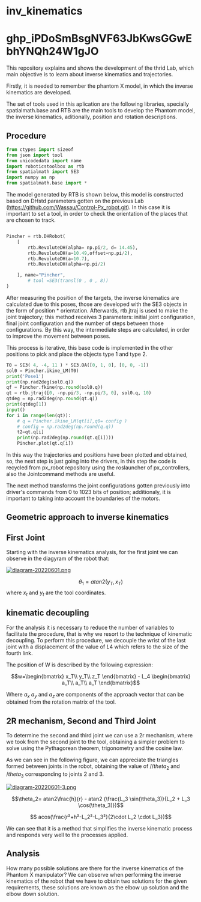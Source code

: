 # inv_kinematics
# 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


This repository explains and shows the development of the thrid Lab, which main objective is to learn about inverse kinematics and trajectories.

Firstly, it is needed to remember the phantom X model, in which the inverse kinematics are developed.

The set of tools used in this aplication are the following libraries, specially spatialmath.base and RTB are the main tools to develop the Phantom model, the inverse kinematics, aditionally, position and rotation descriptions.
## Procedure

```python
from ctypes import sizeof
from json import tool
from unicodedata import name
import roboticstoolbox as rtb
from spatialmath import SE3
import numpy as np
from spatialmath.base import *
```
The model generated by RTB is shown below, this model  is constructed based on DHstd parameters gotten on the previous Lab (https://github.com/Wassau/Control-Px_robot.git). In this case it is important to set a tool, in order to check the orientation of the places that are chosen to track.
```python

Pincher = rtb.DHRobot(
    [
        rtb.RevoluteDH(alpha= np.pi/2, d= 14.45),
        rtb.RevoluteDH(a=10.49,offset=np.pi/2),
        rtb.RevoluteDH(a=10.7),
        rtb.RevoluteDH(alpha=np.pi/2)

    ], name="Pincher",
        # tool =SE3(transl(0 , 0 , 8))
)
```
After measuring the position of the targets, the inverse kinematics are calculated due to this poses, those are developed with the SE3 objects in the form of position * orientation. Afterwards, rtb.jtraj is used to make the joint trajectory; this method receives 3 parameters: initial joint configuration, final joint configuration and the number of steps between those configurations. By this way, the intermediate steps are calculated, in order to improve the movement between poses.

This process is iterative, this base code is implemented in the other positions to pick and place the objects type 1 and type 2. 
```python
T0 = SE3( 4, -4, 11 ) * SE3.OA([0, 1, 0], [0, 0, -1]) 
sol0 = Pincher.ikine_LM(T0)  
print('Pose1')
print(np.rad2deg(sol0.q))
qf = Pincher.fkine(np.round(sol0.q))
qt = rtb.jtraj([0, -np.pi/3, -np.pi/3, 0], sol0.q, 10)
qtdeg = np.rad2deg(np.round(qt.q))
print(qtdeg[1])
input()
for i in range(len(qt)):
    # q = Pincher.ikine_LM(qt[i],q0= config )
    # config = np.rad2deg(np.round(q.q))
    t2=qt.q[i]
    print(np.rad2deg(np.round(qt.q[i])))
    Pincher.plot(qt.q[i])
```
In this way the trajectories and positions have been plotted and obtained, so, the next step is just going into the drivers, in this step the code is recycled from px_robot repository using the roslauncher of px_controllers, also the Jointcommand methods are useful.

The next method transforms the joint configurations gotten previously  into driver's commands from 0 to 1023 bits of position; additionaly, it is important to taking into account the boundaries of the motors.
## Geometric approach to inverse kinematics
## First Joint
Starting with the inverse kinematics analysis, for the first joint we can observe in the diagyram of the robot that:

[![diagram-20220601.png](https://i.postimg.cc/4NbvD7Bv/diagram-20220601.png)](https://postimg.cc/9r0qTM3z)

$$\theta_1 = atan2 (y_T, x_T)$$
where $x_t$ and $y_t$ are the tool coordinates.

## kinematic decoupling
For the analysis it is necessary to reduce the number of variables to facilitate the procedure, that is why we resort to the technique of kinematic decoupling. To perform this procedure, we decouple the wrist of the last joint with a displacement of the value of $L4$ which refers to the size of the fourth link.    

The position of W is described by the following expression:

$$w=\begin{bmatrix}
x_T\\
y_T\\
z_T
\end{bmatrix} - L_4 \begin{bmatrix}
a_T\\
a_T\\
a_T
\end{bmatrix}$$

Where $a_x$ $a_y$ and $a_z$ are components of the approach vector that can be obtained from the rotation matrix of the tool.
## 2R mechanism, Second and Third Joint
To determine the second and third joint we can use a 2r mechanism, where we took from the second joint to the tool, obtaining a simpler problem to solve using the Pythagorean theorem, trigonometry and the cosine law.

As we can see in the following figure, we can appreciate the triangles formed between joints in the robot, obtaining the value of $//theta_2$ and $/theta_3$ corresponding to joints 2 and 3.


[![diagram-20220601-3.png](https://i.postimg.cc/rpJp14Cm/diagram-20220601-3.png)](https://postimg.cc/Z9WZZCQt)

$$\theta_2= atan2\frac{h}{r} - atan2 (\frac{L_3 \sin(\theta_3)}{L_2 + L_3 \cos(\theta_3)})$$

$$ acos(\frac{r²+h²-L_2²-L_3²}{2\cdot L_2 \cdot L_3})$$

We can see that it is a method that simplifies the inverse kinematic process and responds very well to the processes applied.

## Analysis

How many possible solutions are there for the inverse kinematics of the Phantom X manipulator?
We can observe when performing the inverse kinematics of the robot that we have to obtain two solutions for the given requirements, these solutions are known as the elbow up solution and the elbow down solution.



